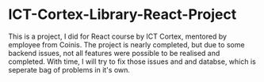 # ICT-Cortex-Library-React-Project
This is a project, I did for React course by ICT Cortex, mentored by employee from Coinis. The project is nearly completed, but due to some backend issues, not all features were possible to be realised and completed. With time, I will try to fix those issues and and databse, which is seperate bag of problems in it's own.
